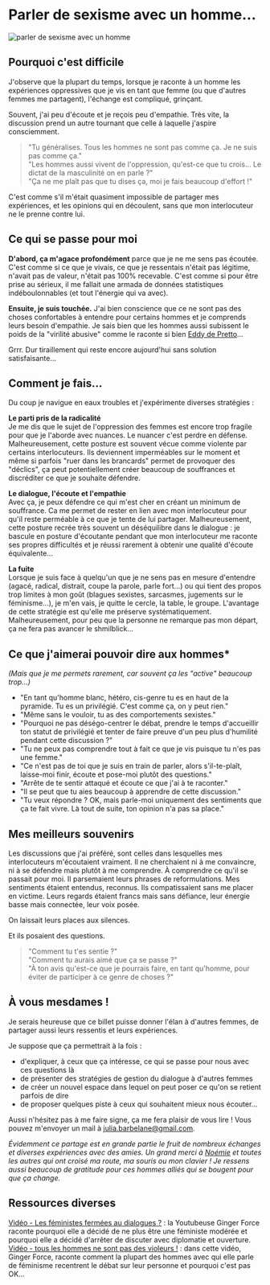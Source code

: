 # Parler de sexisme avec un homme… 

![parler de sexisme avec un homme](https://raw.githubusercontent.com/Julia-barbelane/reflexions/master/photos/parler-de-sexisme-avec-un-homme.png)

## Pourquoi c'est difficile

J'observe que la plupart du temps, lorsque je raconte à un homme les expériences oppressives que je vis en tant que femme (ou que d'autres femmes me partagent), l'échange est compliqué, grinçant. 

Souvent, j'ai peu d'écoute et je reçois peu d'empathie. Très vite, la discussion prend un autre tournant que celle à laquelle j'aspire consciemment. 

> "Tu généralises. Tous les hommes ne sont pas comme ça. Je ne suis pas comme ça."  
> "Les hommes aussi vivent de l'oppression, qu'est-ce que tu crois… Le dictat de la masculinité on en parle ?"  
> "Ça ne me plaît pas que tu dises ça, moi je fais beaucoup d'effort !"  

C'est comme s'il m'était quasiment impossible de partager mes expériences, et les opinions qui en découlent, sans que mon interlocuteur ne le prenne contre lui. 

## Ce qui se passe pour moi

**D'abord, ça m'agace profondément** parce que je ne me sens pas écoutée. C'est comme si ce que je vivais, ce que je ressentais n'était pas légitime, n'avait pas de valeur, n'était pas 100% recevable. C'est comme si pour être prise au sérieux, il me fallait une armada de données statistiques indéboulonnables (et tout l'énergie qui va avec).  

**Ensuite, je suis touchée.** J'ai bien conscience que ce ne sont pas des choses confortables à entendre pour certains hommes et je comprends leurs besoin d'empathie. Je sais bien que les hommes aussi subissent le poids de la "virilité abusive" comme le raconte si bien [Eddy de Pretto](https://www.youtube.com/watch?v=XfbM3LD0D9Q)… 

Grrr. Dur tiraillement qui reste encore aujourd'hui sans solution satisfaisante…

## Comment je fais…

Du coup je navigue en eaux troubles et j'expérimente diverses stratégies :

**Le parti pris de la radicalité**  
Je me dis que le sujet de l'oppression des femmes est encore trop fragile pour que je l'aborde avec nuances. Le nuancer c'est perdre en défense. Malheureusement, cette posture est souvent vécue comme violente par certains interlocuteurs. Ils deviennent imperméables sur le moment et même si parfois "ruer dans les brancards" permet de provoquer des "déclics", ça peut potentiellement créer beaucoup de souffrances et discréditer ce que je souhaite défendre.

**Le dialogue, l'écoute et l'empathie**  
Avec ça, je peux défendre ce qui m'est cher en créant un minimum de souffrance. Ca me permet de rester en lien avec mon interlocuteur pour qu'il reste perméable à ce que je tente de lui partager. Malheureusement, cette posture recrée très souvent un déséquilibre dans le dialogue : je bascule en posture d'écoutante pendant que mon interlocuteur me raconte ses propres difficultés et je réussi rarement à obtenir une qualité d'écoute équivalente... 

**La fuite**  
Lorsque je suis face à quelqu'un que je ne sens pas en mesure d'entendre (agacé, radical, distrait, coupe la parole, parle fort...) ou qui tient des propos trop limites à mon goût (blagues sexistes, sarcasmes, jugements sur le féminisme...), je m'en vais, je quitte le cercle, la table, le groupe. L'avantage de cette stratégie est qu'elle me préserve systématiquement. Malheureusement, pour peu que la personne ne remarque pas mon départ, ça ne fera pas avancer le shmilblick...

## Ce que j'aimerai pouvoir dire aux hommes* 

*(Mais que je me permets rarement, car souvent ça les "active" beaucoup trop...)*

- "En tant qu'homme blanc, hétéro, cis-genre tu es en haut de la pyramide. Tu es un privilégié. C'est comme ça, on y peut rien."  
- "Même sans le vouloir, tu as des comportements sexistes."  
- "Pourquoi ne pas déségo-centrer le débat, prendre le temps d'accueillir ton statut de privilégié et tenter de faire preuve d'un peu plus d'humilité pendant cette discussion ?"
- "Tu ne peux pas comprendre tout à fait ce que je vis puisque tu n'es pas une femme."  
- "Ce n'est pas de toi que je suis en train de parler, alors s'il-te-plaît, laisse-moi finir, écoute et pose-moi plutôt des questions."  
- "Arrête de te sentir attaqué et écoute ce que j'ai à te raconter."  
- "Il se peut que tu aies beaucoup à apprendre de cette discussion."  
- "Tu veux répondre ? OK, mais parle-moi uniquement des sentiments que ça te fait vivre. Là tout de suite, ton opinion n'a pas sa place."

## Mes meilleurs souvenirs

Les discussions que j'ai préféré, sont celles dans lesquelles mes interlocuteurs m'écoutaient vraiment. Il ne cherchaient ni à me convaincre, ni à se défendre mais plutôt à me comprendre. À comprendre ce qu'il se passait pour moi. Il parsemaient leurs phrases de reformulations. Mes sentiments étaient entendus, reconnus. Ils compatissaient sans me placer en victime. Leurs regards étaient francs mais sans défiance, leur énergie basse mais connectée, leur voix posée.

On laissait leurs places aux silences. 

Et ils posaient des questions. 

> "Comment tu t'es sentie ?"  
> "Comment tu aurais aimé que ça se passe ?"  
> "À ton avis qu'est-ce que je pourrais faire, en tant qu'homme, pour éviter de participer à ce genre de choses ?"  

## À vous mesdames !

Je serais heureuse que ce billet puisse donner l'élan à d'autres femmes, de partager aussi leurs ressentis et leurs expériences. 

Je suppose que ça permettrait à la fois :
- d'expliquer, à ceux que ça intéresse, ce qui se passe pour nous avec ces questions là
- de présenter des stratégies de gestion du dialogue à d'autres femmes
- de créer un nouvel espace dans lequel on peut poser ce qu'on se retient parfois de dire
- de proposer quelques piste à ceux qui souhaitent mieux nous écouter…

Aussi n'hésitez pas à me faire signe, ça me fera plaisir de vous lire ! Vous pouvez m'envoyer un mail à julia.barbelane@gmail.com.

*Évidemment ce partage est en grande partie le fruit de nombreux échanges et diverses expériences avec des amies. Un grand merci à [Noémie](https://noemiegirard.co/) et toutes les autres qui ont croisé ma route, ma souris ou mon clavier ! Je ressens aussi beaucoup de gratitude pour ces hommes alliés qui se bougent pour que ça change.*

## Ressources diverses
[Vidéo - Les féministes fermées au dialogues ?](https://www.youtube.com/watch?v=v0UDLi6XYhw) : la Youtubeuse Ginger Force raconte pourquoi elle a décidé de ne plus être une féministe modérée et pourquoi elle a décidé d'arrêter de discuter avec diplomatie et ouverture.  
[Vidéo - tous les hommes ne sont pas des violeurs !](https://www.youtube.com/watch?v=DXrEchh7Loo&list=PLhBTPBBSq3xSDwUE1ok49XEIEICJ5XnGI&index=7) : dans cette vidéo, Ginger Force, raconte comment la plupart des hommes avec qui elle parle de féminisme recentrent le débat sur leur personne et pourquoi c'est pas OK...
